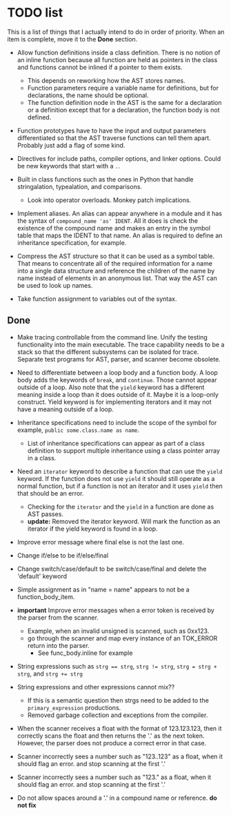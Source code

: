 # TODO list

This is a list of things that I actually intend to do in order of priority. When an item is complete, move it to the **Done** section.

* Allow function definitions inside a class definition. There is no notion of an inline function because all function are held as pointers in the class and functions cannot be inlined if a pointer to them exists. 
    * This depends on reworking how the AST stores names. 
    * Function parameters require a variable name for definitions, but for declarations, the name should be optional.
    * The function definition node in the AST is the same for a declaration or a definition except that for a declaration, the function body is not defined.

* Function prototypes have to have the input and output parameters differentiated so that the AST traverse functions can tell them apart. Probably just add a flag of some kind.

* Directives for include paths, compiler options, and linker options. Could be new keywords that start with a ``.``.

* Built in class functions such as the ones in Python that handle stringalation, typealation, and comparisons.
    * Look into operator overloads. Monkey patch implications.

* Implement aliases. An alias can appear anywhere in a module and it has the syntax of ``compound_name 'as' IDENT``. All it does is check the existence of the compound name and makes an entry in the symbol table that maps the IDENT to that name. An alias is required to define an inheritance specification, for example.

* Compress the AST structure so that it can be used as a symbol table. That means to concentrate all of the required information for a name into a single data structure and reference the children of the name by name instead of elements in an anonymous list. That way the AST can be used to look up names.

* Take function assignment to variables out of the syntax.

## Done
* Make tracing controllable from the command line. Unify the testing functionality into the main executable. The trace capability needs to be a stack so that the different subsystems can be isolated for trace. Separate test programs for AST, parser, and scanner become obsolete.

* Need to differentiate between a loop body and a function body. A loop body adds the keywords of ``break``, and ``continue``. Those cannot appear outside of a loop. Also note that the ``yield`` keyword has a different meaning inside a loop than it does outside of it. Maybe it is a loop-only construct. Yield keyword is for implementing iterators and it may not have a meaning outside of a loop. 

* Inheritance specifications need to include the scope of the symbol for example, ``public some.class.name as name``.
    * List of inheritance specifications can appear as part of a class definition to support multiple inheritance using a class pointer array in a class. 

* Need an ``iterator`` keyword to describe a function that can use the ``yield`` keyword. If the function does not use ``yield`` it should still operate as a normal function, but if a function is not an iterator and it uses ``yield`` then that should be an error.
    * Checking for the ``iterator`` and the ``yield`` in a function are done as AST passes.
    * **update:** Removed the iterator keyword. Will mark the function as an iterator if the yield keyword is found in a loop.

* Improve error message where final else is not the last one.

* Change if/else to be if/else/final

* Change switch/case/default to be switch/case/final and delete the 'default' keyword

* Simple assignment as in "name = name" appears to not be a function_body_item.

* **important** Improve error messages when a error token is received by the parser from the scanner. 
  * Example, when an invalid unsigned is scanned, such as 0xx123.
  * go through the scanner and map every instance of an TOK_ERROR return into the parser.
    * See func_body.inline for example

* String expressions such as ``strg == strg``, ``strg != strg``, ``strg = strg + strg``, and ``strg += strg``

* String expressions and other expressions cannot mix??
  * If this is a semantic question then strgs need to be added to the ``primary_expression`` productions.
  * Removed garbage collection and exceptions from the compiler.

* When the scanner receives a float with the format of 123.123.123, then it correctly scans the float and then returns the '.' as the next token. However, the parser does not produce a correct error in that case.

* Scanner incorrectly sees a number such as "123..123" as a float, when it should flag an error. and stop scanning at the first '.'

* Scanner incorrectly sees a number such as "123." as a float, when it should flag an error. and stop scanning at the first '.'

* Do not allow spaces around a '.' in a compound name or reference. **do not fix**


